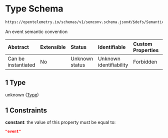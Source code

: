 # Type Schema

```txt
https://opentelemetry.io/schemas/v1/semconv.schema.json#/$defs/SemanticConventionBase/allOf/0/if/properties/type/not/anyOf/1
```

An event semantic convention

| Abstract            | Extensible | Status         | Identifiable            | Custom Properties | Additional Properties | Access Restrictions | Defined In                                                                           |
| :------------------ | :--------- | :------------- | :---------------------- | :---------------- | :-------------------- | :------------------ | :----------------------------------------------------------------------------------- |
| Can be instantiated | No         | Unknown status | Unknown identifiability | Forbidden         | Allowed               | none                | [semconv.schema.json\*](../../../schemas/semconv.schema.json "open original schema") |

## 1 Type

unknown ([Type](../semantic/semconv-opentelemetry-semantic-convention-schema-definitions-semantic-convention-base-allof-not-metric-or-event-not-metric-or-event-properties-not-metric-or-event-not-metric-or-event-anyof-type-1.md))

## 1 Constraints

**constant**: the value of this property must be equal to:

```json
"event"
```
